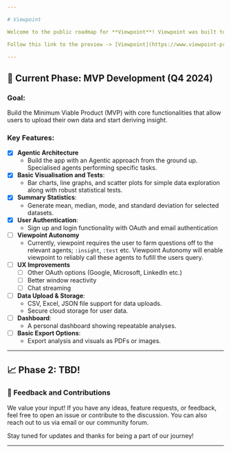 ```yaml
---

# Viewpoint

Welcome to the public roadmap for **Viewpoint**! Viewpoint was built to empower users to analyse, explore, and derive actionable insights from their data. Below is the high-level roadmap, outlining our vision and the features we plan to roll out in upcoming phases. We value user feedback, so feel free to share your thoughts or feature requests!

Follow this link to the preview -> [Viewpoint](https://www.viewpoint-preview.predixus.com)

---
```


## 🚀 Current Phase: **MVP Development** (Q4 2024)

### Goal:
Build the Minimum Viable Product (MVP) with core functionalities that allow users to upload their own data and start deriving insight.

### Key Features:
- [x] **Agentic Architecture**
  - Build the app with an Agentic approach from the ground up. Specialised agents performing specific tasks.
- [x] **Basic Visualisation and Tests**: 
  - Bar charts, line graphs, and scatter plots for simple data exploration along with robust statistical tests.
- [x] **Summary Statistics**:
  - Generate mean, median, mode, and standard deviation for selected datasets.
- [x] **User Authentication**:
  - Sign up and login functionality with OAuth and email authentication
- [ ] **Viewpoint Autonomy**
  - Currently, viewpoint requires the user to farm questions off to the relevant agents; `:insight`, `:test` etc. Viewpoint Autonomy will enable viewpoint to reliably call these agents to fufill the users query.
- [ ] **UX Improvements**
  - [ ] Other OAuth options (Google, Microsoft, LinkedIn etc.)
  - [ ] Better window reactivity
  - [ ] Chat streaming
- [ ] **Data Upload & Storage**: 
  - CSV, Excel, JSON file support for data uploads.
  - Secure cloud storage for user data.
- [ ] **Dashboard**: 
  - A personal dashboard showing repeatable analyses.
- [ ] **Basic Export Options**:
  - Export analysis and visuals as PDFs or images.

---

## 📈 Phase 2: TBD!

### 💬 Feedback and Contributions

We value your input! If you have any ideas, feature requests, or feedback, feel free to open an issue or contribute to the discussion. You can also reach out to us via email or our community forum.

Stay tuned for updates and thanks for being a part of our journey!

--- 
